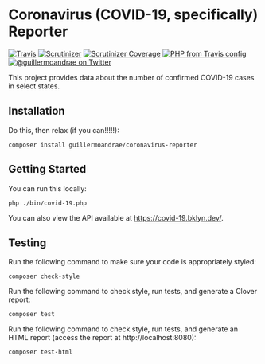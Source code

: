 # Coronavirus (COVID-19, specifically) Reporter
[![Travis](https://img.shields.io/travis/guillermoandrae/coronavirus-reporter.svg?style=flat-square)](https://travis-ci.org/guillermoandrae/coronavirus-reporter) [![Scrutinizer](https://img.shields.io/scrutinizer/g/guillermoandrae/coronavirus-reporter.svg?style=flat-square)](https://scrutinizer-ci.com/g/guillermoandrae/coronavirus-reporter/) [![Scrutinizer Coverage](https://img.shields.io/scrutinizer/coverage/g/guillermoandrae/coronavirus-reporter.svg?style=flat-square)](https://scrutinizer-ci.com/g/guillermoandrae/coronavirus-reporter/) [![PHP from Travis config](https://img.shields.io/travis/php-v/guillermoandrae/coronavirus-reporter.svg?style=flat-square)](https://travis-ci.org/guillermoandrae/coronavirus-reporter)
 [![@guillermoandrae on Twitter](http://img.shields.io/badge/twitter-%40guillermoandrae-blue.svg?style=flat-square)](https://twitter.com/guillermoandrae)

This project provides data about the number of confirmed COVID-19 cases in select states.

## Installation
Do this, then relax (if you can!!!!!):
```
composer install guillermoandrae/coronavirus-reporter
```

## Getting Started
You can run this locally:
```
php ./bin/covid-19.php
```

You can also view the API available at https://covid-19.bklyn.dev/.

## Testing
Run the following command to make sure your code is appropriately styled:
```
composer check-style
```

Run the following command to check style, run tests, and generate a Clover report:
```
composer test
```

Run the following command to check style, run tests, and generate an HTML report (access the report at http://localhost:8080):
```
composer test-html
```
